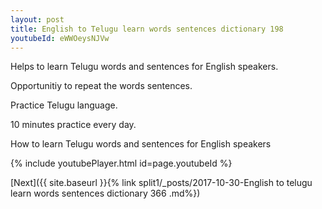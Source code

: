 ```yaml
---
layout: post
title: English to Telugu learn words sentences dictionary 198 
youtubeId: eWWOeysNJVw
---
```

 
 
Helps to learn Telugu words and sentences for English speakers.

Opportunitiy to repeat the words sentences. 

Practice Telugu language. 
 
10 minutes practice every day. 
 
How to learn Telugu words and sentences for English speakers 
 
{% include youtubePlayer.html id=page.youtubeId %}
 
 
[Next]({{ site.baseurl }}{% link  split1/_posts/2017-10-30-English to telugu learn words sentences dictionary 366 .md%})
 
